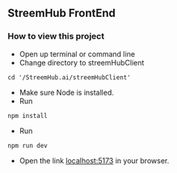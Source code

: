## StreemHub FrontEnd

### How to view this project

- Open up terminal or command line
- Change directory to streemHubClient

```
cd '/StreemHub.ai/streemHubClient'
```

- Make sure Node is installed.
- Run

```
npm install
```

- Run

```
npm run dev
```

- Open the link [localhost:5173](localhost:5173/) in your browser.
